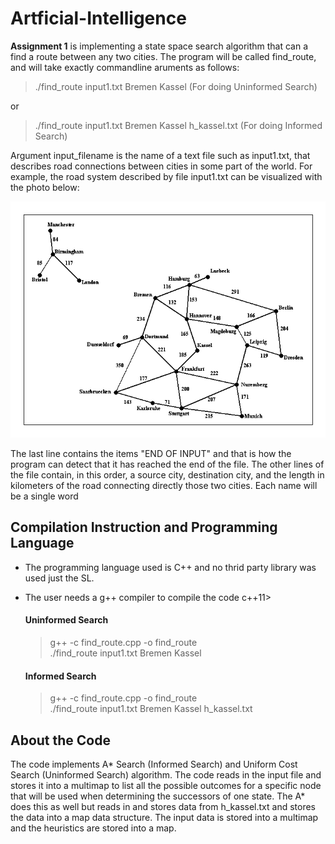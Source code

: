 # Artficial-Intelligence

**Assignment 1** is implementing a state space search algorithm that can a find a route between any two cities. The program will be called find_route, and will take exactly commandline aruments as follows:

  >./find_route input1.txt Bremen Kassel (For doing Uninformed Search)
  
  or 
  
  >./find_route input1.txt Bremen Kassel h_kassel.txt (For doing Informed Search)

Argument input_filename is the name of a text file such as input1.txt, that describes road connections between cities in some part of the world. For example, the road system described by file input1.txt can be visualized with the photo below:

<img src="photo.gif" title="Visualized Photo"/>


The last line contains the items "END OF INPUT" and that is how the program can detect that it has reached the end of the file. The other lines of the file contain, in this order, a source city, destination city, and the length in kilometers of the road connecting directly those two cities. Each name will be a single word


## Compilation Instruction and Programming Language 

* The programming language used is C++ and no thrid party library was used just the SL. 
* The user needs a g++ compiler to compile the code c++11>


  #### Uninformed Search 
    > g++ -c find_route.cpp -o find_route<br>
    >./find_route input1.txt Bremen Kassel

  #### Informed Search
    >g++ -c find_route.cpp -o find_route<br>
    >./find_route input1.txt Bremen Kassel h_kassel.txt
  
  
 ## About the Code
  
 The code implements A* Search (Informed Search) and Uniform Cost Search (Uninformed Search) algorithm. The code reads in the input file and stores it into a multimap to list all the possible outcomes for a specific node that will be used when determining the successors of one state. The A* does this as well but reads in and stores data from h_kassel.txt and stores the data into a map data structure. The input data is stored into a multimap and the heuristics are stored into a map.
